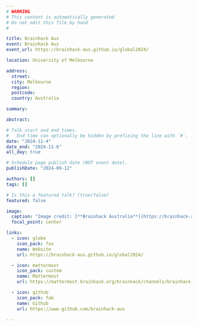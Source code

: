 ```yaml
---
# WARNING
# This content is automatically generated
# Do not edit this file by hand
#

title: Brainhack Aus
event: Brainhack Aus
event_url: https://brainhack-aus.github.io/global2024/

location: University of Melbourne

address:
  street: 
  city: Melbourne
  region: 
  postcode: 
  country: Australia

summary: 

abstract: 

# Talk start and end times.
#   End time can optionally be hidden by prefixing the line with `#`.
date: "2024-11-4"
date_end: "2024-11-6"
all_day: true

# Schedule page publish date (NOT event date).
publishDate: "2024-09-12"

authors: []
tags: []

# Is this a featured talk? (true/false)
featured: false

image:
  caption: "Image credit: [**Brainhack Australia**](https://brainhack-aus.github.io/global2024/)"
  focal_point: center

links:
  - icon: globe
    icon_pack: fas
    name: Website
    url: https://brainhack-aus.github.io/global2024/

  - icon: mattermost
    icon_pack: custom
    name: Mattermost
    url: https://mattermost.brainhack.org/brainhack/channels/brainhack-australasia

  - icon: github
    icon_pack: fab
    name: Github
    url: https://www.github.com/brainhack-aus

---
```



